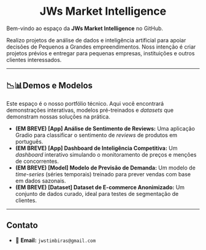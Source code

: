 <div align="center">

  # JWs Market Intelligence

</div>

Bem-vindo ao espaço da **JWs Market Intelligence** no GitHub.

Realizo projetos de análise de dados e inteligência artificial para apoiar decisões de Pequenos a Grandes empreendimentos.
Noss intenção é criar projetos prévios e entregar para pequenas empresas, instituições e outros clientes interessados.

---

## 📉📊Demos e Modelos

Este espaço é o nosso portfólio técnico. Aqui você encontrará demonstrações interativas, modelos pré-treinados e *datasets* que demonstram nossas soluções na prática.

* **(EM BREVE) [App] Análise de Sentimento de Reviews:** Uma aplicação Gradio para classificar o sentimento de *reviews* de produtos em português.
* **(EM BREVE) [App] Dashboard de Inteligência Competitiva:** Um *dashboard* interativo simulando o monitoramento de preços e menções de concorrentes.
* **(EM BREVE) [Model] Modelo de Previsão de Demanda:** Um modelo de *time-series* (séries temporais) treinado para prever vendas com base em dados sazonais.
* **(EM BREVE) [Dataset] Dataset de E-commerce Anonimizado:** Um conjunto de dados curado, ideal para testes de segmentação de clientes.

---

## Contato
* 📧 **Email:** `jwstimbiras@gmail.com`
